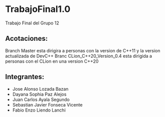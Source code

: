 # TrabajoFinal1.0
Trabajo Final del Grupo 12

## Acotaciones:
Branch Master esta dirigira a personas con la version de C++11 y la version actualizada de DevC++
Branc CLion_C++20_Version_0.4 esta dirigida a personas con el CLion en una version C++20

## Integrantes:
- Jose Alonso Lozada Bazan
- Dayana Sophia Paz Alejos
- Juan Carlos Ayala Segundo
- Sebastian Javier Fonseca Vicente
- Fabio Enzo Liendo Lanchi
